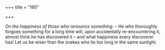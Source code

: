 +++
title = "165"

+++

*On the happiness of those who renounce something.* – He who thoroughly forgoes something for a long time will, upon accidentally re-encountering it, almost think he has discovered it – and what happiness every discoverer has\! Let us be wiser than the snakes who lie too long in the same sunlight.


